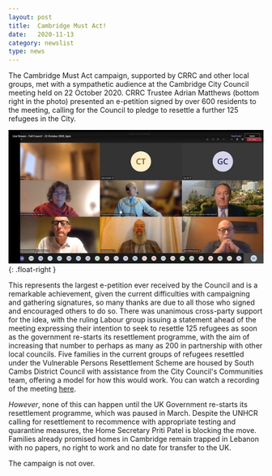 ```yaml
---
layout: post
title:  Cambridge Must Act!
date:   2020-11-13
category: newslist
type: news
---
```


The Cambridge Must Act campaign, supported by CRRC and other local groups, met with a sympathetic audience at the Cambridge City Council meeting held on 22 October 2020. CRRC Trustee Adrian Matthews (bottom right in the photo) presented an e-petition signed by over 600 residents to the meeting, calling for the Council to pledge to resettle a further 125 refugees in the City.

![A video-call screenshot of the virtual Cambridge City Countil meeting](/images/2020-11-13-cambridge-must-act.jpg){: .float-right }

This represents the largest e-petition ever received by the Council and is a remarkable achievement, given the current difficulties with campaigning and gathering signatures, so many thanks are due to all those who signed and encouraged others to do so. There was unanimous cross-party support for the idea, with the ruling Labour group issuing a statement ahead of the meeting expressing their intention to seek to resettle 125 refugees as soon as the government re-starts its resettlement programme, with the aim of increasing that number to perhaps as many as 200 in partnership with other local councils. Five families in the current groups of refugees resettled under the Vulnerable Persons Resettlement Scheme are housed by South Cambs District Council with assistance from the City Council's Communities team, offering a model for how this would work. You can watch a recording of the meeting [here](https://democracy.cambridge.gov.uk/ieListDocuments.aspx?CId=116&MId=3778).

*However*, none of this can happen until the UK Government re-starts its resettlement programme, which was paused in March. Despite the UNHCR calling for resettlement to recommence with appropriate testing and quarantine measures, the Home Secretary Priti Patel is blocking the move. Families already promised homes in Cambridge remain trapped in Lebanon with no papers, no right to work and no date for transfer to the UK.

The campaign is not over.
